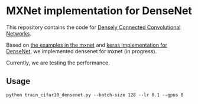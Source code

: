 # MXNet implementation for DenseNet

This repository contains the code for [Densely Connected Convolutional Networks](http://arxiv.org/abs/1608.06993). 

Based on [the examples in the mxnet](https://github.com/dmlc/mxnet/blob/master/example/image-classification) and [keras implementation for DenseNet](https://github.com/tdeboissiere/DeepLearningImplementations/tree/master/DenseNet), we implemented densenet for mxnet (in progress).

Currently, we are testing the performance.


## Usage

    python train_cifar10_densenet.py --batch-size 128 --lr 0.1 --gpus 0
